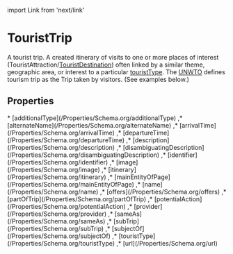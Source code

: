 import Link from 'next/link'

# TouristTrip

A tourist trip. A created itinerary of visits to one or more places of interest (<Link href="/TouristAttraction">TouristAttraction</Link>/<a class="localLink" href="/TouristDestination">TouristDestination</a>) often linked by a similar theme, geographic area, or interest to a particular <a class="localLink" href="/touristType">touristType</a>. The <a href="http://www2.unwto.org/">UNWTO</a> defines tourism trip as the Trip taken by visitors.
  (See examples below.)

## Properties

<Grid>
* [additionalType](/Properties/Schema.org/additionalType)
,* [alternateName](/Properties/Schema.org/alternateName)
,* [arrivalTime](/Properties/Schema.org/arrivalTime)
,* [departureTime](/Properties/Schema.org/departureTime)
,* [description](/Properties/Schema.org/description)
,* [disambiguatingDescription](/Properties/Schema.org/disambiguatingDescription)
,* [identifier](/Properties/Schema.org/identifier)
,* [image](/Properties/Schema.org/image)
,* [itinerary](/Properties/Schema.org/itinerary)
,* [mainEntityOfPage](/Properties/Schema.org/mainEntityOfPage)
,* [name](/Properties/Schema.org/name)
,* [offers](/Properties/Schema.org/offers)
,* [partOfTrip](/Properties/Schema.org/partOfTrip)
,* [potentialAction](/Properties/Schema.org/potentialAction)
,* [provider](/Properties/Schema.org/provider)
,* [sameAs](/Properties/Schema.org/sameAs)
,* [subTrip](/Properties/Schema.org/subTrip)
,* [subjectOf](/Properties/Schema.org/subjectOf)
,* [touristType](/Properties/Schema.org/touristType)
,* [url](/Properties/Schema.org/url)

</Grid>

